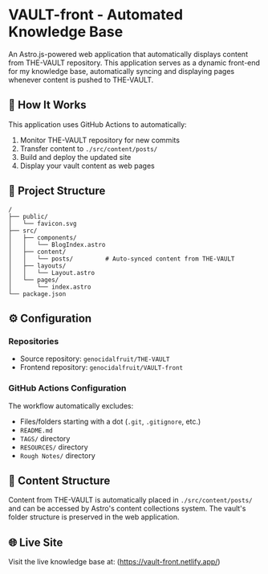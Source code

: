 # VAULT-front - Automated Knowledge Base

An Astro.js-powered web application that automatically displays content from THE-VAULT repository. This application serves as a dynamic front-end for my knowledge base, automatically syncing and displaying pages whenever content is pushed to THE-VAULT.

## 🔄 How It Works

This application uses GitHub Actions to automatically:

1. Monitor THE-VAULT repository for new commits
2. Transfer content to `./src/content/posts/`
3. Build and deploy the updated site
4. Display your vault content as web pages

## 🚀 Project Structure

```text
/
├── public/
│   └── favicon.svg
├── src/
│   ├── components/
│   │   └── BlogIndex.astro
│   ├── content/
│   │   └── posts/         # Auto-synced content from THE-VAULT
│   ├── layouts/
│   │   └── Layout.astro
│   └── pages/
│       └── index.astro
└── package.json
```

## ⚙️ Configuration

### Repositories

- Source repository: `genocidalfruit/THE-VAULT`
- Frontend repository: `genocidalfruit/VAULT-front`

### GitHub Actions Configuration

The workflow automatically excludes:

- Files/folders starting with a dot (`.git`, `.gitignore`, etc.)
- `README.md`
- `TAGS/` directory
- `RESOURCES/` directory
- `Rough Notes/` directory

## 📁 Content Structure

Content from THE-VAULT is automatically placed in `./src/content/posts/` and can be accessed by Astro's content collections system. The vault's folder structure is preserved in the web application.

## 🌐 Live Site

Visit the live knowledge base at: (https://vault-front.netlify.app/)
